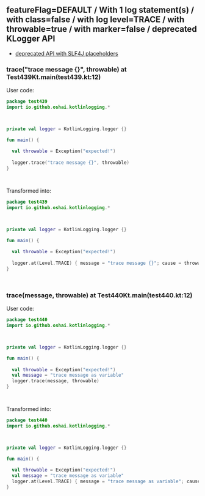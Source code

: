 ## featureFlag=DEFAULT / With 1 log statement(s) / with class=false / with log level=TRACE / with throwable=true / with marker=false / deprecated KLogger API

* [deprecated API with SLF4J placeholders](deprecated-slf4j-placeholders.md)

###  trace("trace message {}", throwable) at Test439Kt.main(test439.kt:12)

User code:
```kotlin
package test439
import io.github.oshai.kotlinlogging.*



private val logger = KotlinLogging.logger {}

fun main() {
  
  val throwable = Exception("expected!")
  
  logger.trace("trace message {}", throwable)
}




```
  
Transformed into:
```kotlin
package test439
import io.github.oshai.kotlinlogging.*



private val logger = KotlinLogging.logger {}

fun main() {
  
  val throwable = Exception("expected!")
  
  logger.at(Level.TRACE) { message = "trace message {}"; cause = throwable; internalCompilerData = KLoggingEventBuilder.InternalCompilerData(messageTemplate = "\"trace message {}\"", className = "test439.Test439Kt", methodName = "main", fileName = "test439.kt", lineNumber = 12)
}




```

###  trace(message, throwable) at Test440Kt.main(test440.kt:12)

User code:
```kotlin
package test440
import io.github.oshai.kotlinlogging.*



private val logger = KotlinLogging.logger {}

fun main() {
  
  val throwable = Exception("expected!")
  val message = "trace message as variable"
  logger.trace(message, throwable)
}




```
  
Transformed into:
```kotlin
package test440
import io.github.oshai.kotlinlogging.*



private val logger = KotlinLogging.logger {}

fun main() {
  
  val throwable = Exception("expected!")
  val message = "trace message as variable"
  logger.at(Level.TRACE) { message = "trace message as variable"; cause = throwable; internalCompilerData = KLoggingEventBuilder.InternalCompilerData(messageTemplate = "message", className = "test440.Test440Kt", methodName = "main", fileName = "test440.kt", lineNumber = 12)
}




```
